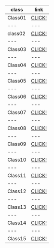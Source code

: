 **class** |**link**
--- | --- 
Class01 | [CLICK!](https://alaaalmasri12.github.io/reading-notes/class-01)
--- | ---
class02 | [CLICK!](https://alaaalmasri12.github.io/reading-notes/class-02)
--- | --- 
Class03 | [CLICK!](https://alaaalmasri12.github.io/reading-notes/class-03)
--- | --- 
Class04 | [CLICK!](https://alaaalmasri12.github.io/reading-notes/class-04)
--- | --- 
Class05 | [CLICK!](https://alaaalmasri12.github.io/reading-notes/class-05)
--- | --- 
Class06 | [CLICK!](https://alaaalmasri12.github.io/reading-notes/class-06)
--- | --- 
Class07 | [CLICK!](https://alaaalmasri12.github.io/reading-notes/class-07)
--- | --- 
Class08 | [CLICK!](https://alaaalmasri12.github.io/reading-notes/class-08)
--- | --- 
Class09 | [CLICK!](https://alaaalmasri12.github.io/reading-notes/class-09)
--- | --- 
Class10 | [CLICK!](https://alaaalmasri12.github.io/reading-notes/class-10)
--- | --- 
Class11 | [CLICK!](https://alaaalmasri12.github.io/reading-notes/class-11)
--- | --- 
Class12 | [CLICK!](https://alaaalmasri12.github.io/reading-notes/class-12)
--- | --- 
Class13 | [CLICK!](https://alaaalmasri12.github.io/reading-notes/class-13)
--- | --- 
Class14 | [CLICK!](https://alaaalmasri12.github.io/reading-notes/class-14)
--- | --- 
Class15 | [CLICK!](https://alaaalmasri12.github.io/reading-notes/class-15)





